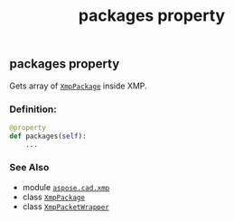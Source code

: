 ﻿---
title: packages property
second_title: Aspose.CAD for Python via .NET API References
description: 
type: docs
weight: 100
url: /python-net/aspose.cad.xmp/xmppacketwrapper/packages/
is_root: false
---

## packages property


Gets array of [`XmpPackage`](/cad/python-net/aspose.cad.xmp/xmppackage) inside XMP.
### Definition:
```python
@property
def packages(self):
    ...
```

### See Also
* module [`aspose.cad.xmp`](../../)
* class [`XmpPackage`](/cad/python-net/aspose.cad.xmp/xmppackage)
* class [`XmpPacketWrapper`](/cad/python-net/aspose.cad.xmp/xmppacketwrapper)
